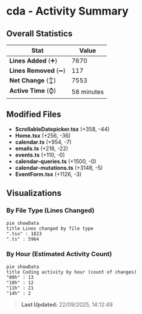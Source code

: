 # cda - Activity Summary 

## Overall Statistics

| Stat                   | Value                                                             |
| ---------------------- | ----------------------------------------------------------------- |
| **Lines Added** (➕)   | 7670                                          |
| **Lines Removed** (➖) | 117                                        |
| **Net Change** (↕)    | 7553                |
| **Active Time** (⌚)   | 58 minutes |


## Modified Files
- **ScrollableDatepicker.tsx** (+358, -44)
- **Home.tsx** (+256, -36)
- **calendar.ts** (+954, -7)
- **emails.ts** (+218, -22)
- **events.ts** (+110, -0)
- **calendar-queries.ts** (+1500, -0)
- **calendar-mutations.ts** (+3148, -5)
- **EventForm.tsx** (+1126, -3)

## Visualizations

### By File Type (Lines Changed)

```mermaid
pie showData
title Lines changed by file type
".tsx" : 1823
".ts" : 5964
```

### By Hour (Estimated Activity Count)

```mermaid
pie showData
title Coding activity by hour (count of changes)
"09h" : 13
"10h" : 12
"11h" : 21
"14h" : 2
```


> **Last Updated:** 22/09/2025, 14:12:49